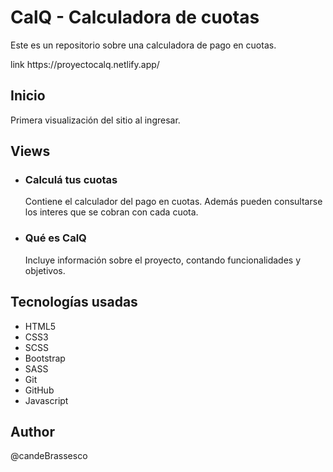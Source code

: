 <h1>CalQ - Calculadora de cuotas</h1>

<p>Este es un repositorio sobre una calculadora de pago en cuotas.</p

<p> link https://proyectocalq.netlify.app/ </p>

<h2>Inicio</h2>

<p>Primera visualización del sitio al ingresar.</p>

<h2>Views</h2>
 <ul>
       <li><h3>Calculá tus cuotas</h3></li>
          <p>Contiene el calculador del pago en cuotas. Además pueden consultarse los interes que se cobran con cada cuota.</p>
       <li><h3>Qué es CalQ</h3></li>
          <p>Incluye información sobre el proyecto, contando funcionalidades y objetivos.</p>
   </ul>

<h2>Tecnologías usadas</h2>
   <ul>
       <li>HTML5</li>
       <li>CSS3</li>
       <li>SCSS</li>
       <li>Bootstrap</li>
       <li>SASS</li>
       <li>Git</li>
       <li>GitHub</li>
       <li>Javascript</li>
   </ul>

<h2>Author</h2>
   <p>@candeBrassesco</p>